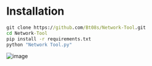 # Installation
```cmd
git clone https://github.com/Bt08s/Network-Tool.git
cd Network-Tool
pip install -r requirements.txt
python "Network Tool.py"
```
![image](https://github.com/Bt08s/Network-Tool/assets/68190921/76165230-46ba-43de-a7f8-b3744376fb9f)
